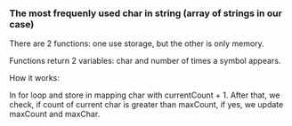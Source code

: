 ### The most frequenly used char in string (array of strings in our case)

There are 2 functions: one use storage, but the other is only memory.

Functions return 2 variables: char and number of times a symbol appears.


How it works:

In for loop and store in mapping char with currentCount + 1. After that, we check, if count of current char is greater than maxCount, if yes, we update maxCount and maxChar.
